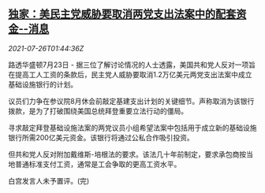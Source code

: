 <!--1627264863000-->
[独家：美民主党威胁要取消两党支出法案中的配套资金--消息](https://cn.reuters.com/article/us-congress-democrats-bill-0726-idCNKBS2EW045)
------

<div><i>2021-07-26T01:44:36Z</i></div><p>路透华盛顿7月23日 - 据三位了解讨论情况的人士透露，美国共和党人反对一项旨在提高工人工资的条款后，民主党人威胁要取消1.2万亿美元两党支出法案中成立基础设施银行的计划。</p><p>议员们力争在参议院8月休会前敲定基建支出计划的关键细节。声称取消为该银行拨款，是为了打破围绕美国总统拜登重要立法行动的僵局。</p><p>寻求敲定拜登基础设施法案的两党议员小组希望法案中包括用于成立新的基础设施银行所需200亿美元资金。该银行将通过公私合作吸引投资。</p><p>但共和党人反对附加戴维斯-培根法的要求。该法几十年前制定，要求承包商按当地普通标准支付工资，通常是工会争取的更高工资水平。</p><p>白宫发言人未予置评。(完)</p>
